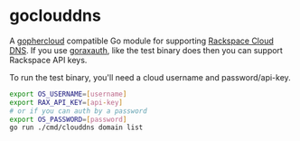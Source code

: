 # goclouddns

A [gophercloud][gophercloud] compatible Go module for supporting
[Rackspace Cloud DNS][raxclouddns]. If you use [goraxauth][goraxauth],
like the test binary does then you can support Rackspace API keys.

To run the test binary, you'll need a cloud username and password/api-key.

```bash
export OS_USERNAME=[username]
export RAX_API_KEY=[api-key]
# or if you can auth by a password
export OS_PASSWORD=[password]
go run ./cmd/clouddns domain list
```

[gophercloud]: <https://github.com/gophercloud/gophercloud>
[goraxauth]: <https://github.com/rackerlabs/goraxauth>
[raxclouddns]: <https://docs.rackspace.com/docs/cloud-dns>
